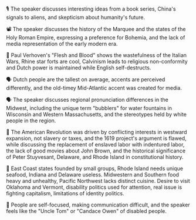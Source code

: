 🎙️ The speaker discusses interesting ideas from a book series, China's signals to aliens, and skepticism about humanity's future.

📽️ The speaker discusses the history of the Marquee and the states of the Holy Roman Empire, expressing a preference for Bohemia, and the lack of media representation of the early modern era.

🎥 Paul Verhoven's "Flesh and Blood" shows the wastefulness of the Italian Wars, Rhine star forts are cool, Calvinism leads to religious non-conformity and Dutch power is maintained while English self-destructs.

🗣️ Dutch people are the tallest on average, accents are perceived differently, and the old-timey Mid-Atlantic accent was created for media.

🗣️ The speaker discusses regional pronunciation differences in the Midwest, including the unique term "bubblers" for water fountains in Wisconsin and Western Massachusetts, and the stereotypes held by white people in the region.

📜 The American Revolution was driven by conflicting interests in westward expansion, not slavery or taxes, and the 1619 project's argument is flawed, while discussing the replacement of enslaved labor with indentured labor, the lack of good movies about John Brown, and the historical significance of Peter Stuyvesant, Delaware, and Rhode Island in constitutional history.

📝 East Coast states founded by small groups, Rhode Island needs unique seafood, Indiana and Delaware useless. Midwestern and Southern food heavy and unhealthy, Pacific Northwest lacks distinct cuisine. Desire to visit Oklahoma and Vermont, disability politics used for attention, real issue is fighting capitalism, limitations of identity politics.

📝 People are self-focused, making communication difficult, and the speaker feels like the "Uncle Tom" or "Candace Owen" of disabled people.

